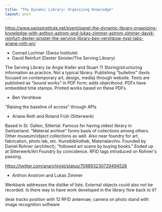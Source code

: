 ```yaml
---
title: "The Dynamic Library: Organizing Knowledge"
layout: post
---
```


<https://www.swissinstitute.net/event/panel-the-dynamic-library-organizing-knowledge-with-anthon-astrom-and-lukas-zimmer-astrom-zimmer-david-reinfurt-dexter-sinister-the-serving-library-ben-vershbow-nypl-labs-ariane-roth-an/>

* Conrad Lochner (Swiss Institute)
* David Reinfurt (Dexter Sinister/The Serving Library)

The Serving Library (w Angie Kiefer and Stuart ?)
Storing/structuring information as practice. Not a typical library. Publishing "bulletins" (texts focused on contemporary art, design, media) through website. Texts are published as "bound works" in PDF form; adds objecthood. PDFs have embedded time stamps. Printed works based on these PDFs. 

* Ben Vershbow

"Raising the baseline of access" through APIs

* Ariane Roth and Roland Früh (Sitterwerk)

Based in St. Gallen, Sittertal. Famous for having oldest library in Switzerland. "Material archive" forms basis of collections among others. Other museum/object collections as well. Also near foundry for art, fabrication, photo lab, etc. Kunstbibliothek, Materialarchiv. Founded by Daniel Rohner (architect); "followed art scene by buying books." Ended up at Sitterwerk/Art Foundry by coincidence. RFID tags introduced on Rohner's passing. 

https://twitter.com/anarchivist/status/709893230729494528


* Anthon Anstrom and Lukas Zimmer

Werkbank addresses the dislike of lists. External objects could also not be recorded. Is there way to have work developed in the library flow back to it?

desk tracks position with 12 RFID antennae; camera on photo stand with image recognition software
